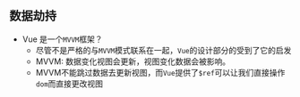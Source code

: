 ## 数据劫持

* Vue 是一个`MVVM`框架？
  * 尽管不是严格的与`MVVM`模式联系在一起，`Vue`的设计部分的受到了它的启发
  * MVVM: 数据变化视图会更新，视图变化数据会被影响。
  * MVVM不能跳过数据去更新视图，而`Vue`提供了`$ref`可以让我们直接操作`dom`而直接更改视图
